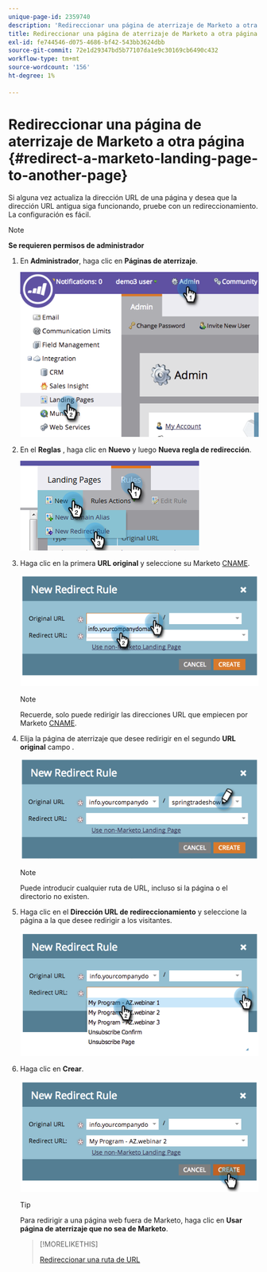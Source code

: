 ```yaml
---
unique-page-id: 2359740
description: 'Redireccionar una página de aterrizaje de Marketo a otra página: Documentos de Marketo: Documentación del producto'
title: Redireccionar una página de aterrizaje de Marketo a otra página
exl-id: fe744546-d075-4686-bf42-543bb3624dbb
source-git-commit: 72e1d29347bd5b77107da1e9c30169cb6490c432
workflow-type: tm+mt
source-wordcount: '156'
ht-degree: 1%

---
```


# Redireccionar una página de aterrizaje de Marketo a otra página {#redirect-a-marketo-landing-page-to-another-page}

Si alguna vez actualiza la dirección URL de una página y desea que la dirección URL antigua siga funcionando, pruebe con un redireccionamiento. La configuración es fácil.

>[!NOTE]
>
>**Se requieren permisos de administrador**

1. En **Administrador**, haga clic en **Páginas de aterrizaje**.

   ![](assets/image2014-9-25-15-3a43-3a39.png)

1. En el **Reglas** , haga clic en **Nuevo** y luego **Nueva regla de redirección**.

   ![](assets/two-1.png)

1. Haga clic en la primera **URL original** y seleccione su Marketo [CNAME](/help/marketo/product-docs/demand-generation/landing-pages/landing-page-actions/customize-your-landing-page-urls-with-a-cname.md).

   ![](assets/image2014-9-25-15-3a46-3a20.png)

   >[!NOTE]
   >
   >Recuerde, solo puede redirigir las direcciones URL que empiecen por Marketo [CNAME](/help/marketo/product-docs/demand-generation/landing-pages/landing-page-actions/customize-your-landing-page-urls-with-a-cname.md).

1. Elija la página de aterrizaje que desee redirigir en el segundo **URL original** campo .

   ![](assets/image2014-9-25-15-3a47-3a20.png)

   >[!NOTE]
   >
   >Puede introducir cualquier ruta de URL, incluso si la página o el directorio no existen.

1. Haga clic en el **Dirección URL de redireccionamiento** y seleccione la página a la que desee redirigir a los visitantes.

   ![](assets/image2014-9-25-15-3a47-3a53.png)

1. Haga clic en **Crear**.

   ![](assets/image2014-9-25-15-3a48-3a5.png)

   >[!TIP]
   >
   >Para redirigir a una página web fuera de Marketo, haga clic en **Usar página de aterrizaje que no sea de Marketo**.

   >[!MORELIKETHIS]
   >
   >[Redireccionar una ruta de URL](/help/marketo/product-docs/demand-generation/landing-pages/personalizing-landing-pages/redirect-a-url-path.md)
